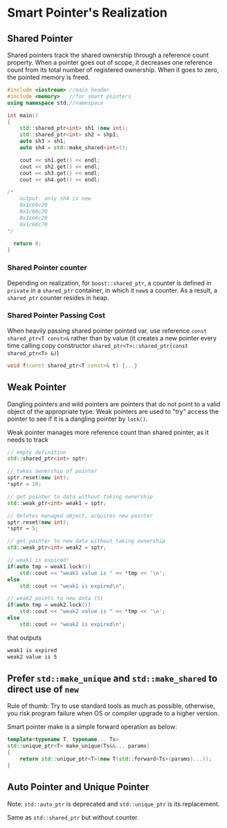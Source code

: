 # Smart Pointer's Realization

## Shared Pointer

Shared pointers track the shared ownership through a reference count property. When a pointer goes out of scope, it decreases one reference count from its total number of registered ownership. When it goes to zero, the pointed memory is freed.

```cpp
#include <iostream> //main header
#include <memory>   //for smart pointers
using namespace std;//namespace

int main()
{
    std::shared_ptr<int> sh1 (new int);   
    std::shared_ptr<int> sh2 = shp1;    
    auto sh3 = sh1;                       
    auto sh4 = std::make_shared<int>();

    cout << sh1.get() << endl;
    cout << sh2.get() << endl;
    cout << sh3.get() << endl;
    cout << sh4.get() << endl;

/* 
    output: only sh4 is new
    0x1c66c20
    0x1c66c20
    0x1c66c20
    0x1c66c70
*/

  return 0;  
}
```

### Shared Pointer counter

Depending on realization, for `boost::shared_ptr`, a counter is defined in `private` in a `shared_ptr` container, in which it `new`s a counter. As a result, a `shared_ptr` counter resides in heap.

### Shared Pointer Passing Cost

When heavily passing shared pointer pointed var, use reference `const shared_ptr<T const>&` rather than by value (it creates a new pointer every time calling copy constructor `shared_ptr<T>::shared_ptr(const shared_ptr<T> &)`)
```cpp
void f(const shared_ptr<T const>& t) {...} 
```

## Weak Pointer

Dangling pointers and wild pointers are pointers that do not point to a valid object of the appropriate type. Weak pointers are used to "try" access the pointer to see if it is a dangling pointer by `lock()`.

Weak pointer manages more reference count than shared pointer, as it needs to track 

```cpp
// empty definition
std::shared_ptr<int> sptr;

// takes ownership of pointer
sptr.reset(new int);
*sptr = 10;

// get pointer to data without taking ownership
std::weak_ptr<int> weak1 = sptr;

// deletes managed object, acquires new pointer
sptr.reset(new int);
*sptr = 5;

// get pointer to new data without taking ownership
std::weak_ptr<int> weak2 = sptr;

// weak1 is expired!
if(auto tmp = weak1.lock())
    std::cout << "weak1 value is " << *tmp << '\n';
else
    std::cout << "weak1 is expired\n";

// weak2 points to new data (5)
if(auto tmp = weak2.lock())
    std::cout << "weak2 value is " << *tmp << '\n';
else
    std::cout << "weak2 is expired\n";
```
that outputs
```bash
weak1 is expired
weak2 value is 5
```

## Prefer `std::make_unique` and `std::make_shared` to direct use of `new`

Rule of thumb: Try to use standard tools as much as possible, otherwise, you risk program failure when OS or compiler upgrade to a higher version.

Smart pointer make is a simple forward operation as below:
```cpp
template<typename T, typename... Ts>
std::unique_ptr<T> make_unique(Ts&&... params)
{
    return std::unique_ptr<T>(new T(std::forward<Ts>(params)...));
}
```

## Auto Pointer and Unique Pointer

Note: `std::auto_ptr` is deprecated and `std::unique_ptr` is its replacement.

Same as `std::shared_ptr` but without counter.